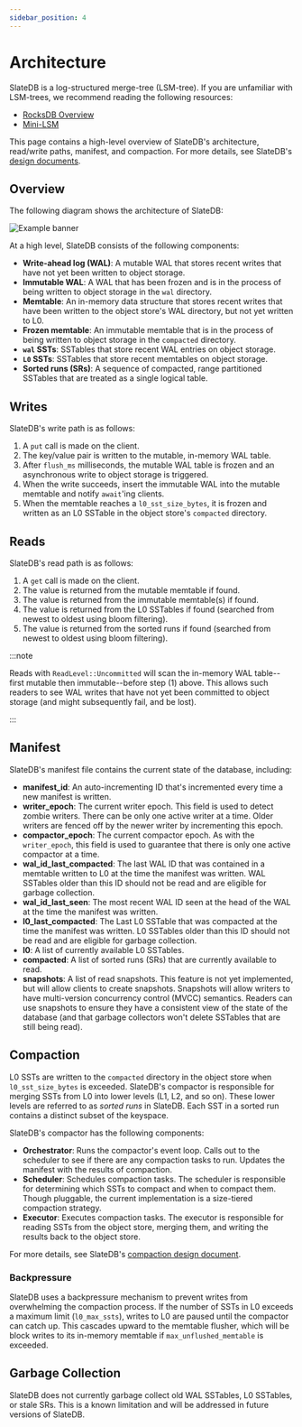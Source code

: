 ```yaml
---
sidebar_position: 4
---
```


# Architecture

SlateDB is a log-structured merge-tree (LSM-tree). If you are unfamiliar with LSM-trees, we recommend reading the following resources:

* [RocksDB Overview](https://github.com/facebook/rocksdb/wiki/RocksDB-Overview)
* [Mini-LSM](https://skyzh.github.io/mini-lsm/)

This page contains a high-level overview of SlateDB's architecture, read/write paths, manifest, and compaction. For more details, see SlateDB's [design documents](https://github.com/slatedb/slatedb/tree/main/docs).

## Overview

The following diagram shows the architecture of SlateDB:

![Example banner](/img/architecture.png)

At a high level, SlateDB consists of the following components:

* **Write-ahead log (WAL)**: A mutable WAL that stores recent writes that have not yet been written to object storage.
* **Immutable WAL**: A WAL that has been frozen and is in the process of being written to object storage in the `wal` directory.
* **Memtable**: An in-memory data structure that stores recent writes that have been written to the object store's WAL directory, but not yet written to L0.
* **Frozen memtable**: An immutable memtable that is in the process of being written to object storage in the `compacted` directory.
* **`wal` SSTs**: SSTables that store recent WAL entries on object storage.
* **`L0` SSTs**: SSTables that store recent memtables on object storage.
* **Sorted runs (SRs)**: A sequence of compacted, range partitioned SSTables that are treated as a single logical table.

## Writes

SlateDB's write path is as follows:

1. A `put` call is made on the client.
2. The key/value pair is written to the mutable, in-memory WAL table.
3. After `flush_ms` milliseconds, the mutable WAL table is frozen and an asynchronous write to object storage is triggered.
4. When the write succeeds, insert the immutable WAL into the mutable memtable and notify `await`'ing clients.
5. When the memtable reaches a `l0_sst_size_bytes`, it is frozen and written as an L0 SSTable in the object store's `compacted` directory.

## Reads

SlateDB's read path is as follows:

1. A `get` call is made on the client.
2. The value is returned from the mutable memtable if found.
3. The value is returned from the immutable memtable(s) if found.
4. The value is returned from the L0 SSTables if found (searched from newest to oldest using bloom filtering).
5. The value is returned from the sorted runs if found (searched from newest to oldest using bloom filtering).

:::note

Reads with `ReadLevel::Uncommitted` will scan the in-memory WAL table--first mutable then immutable--before step (1) above. This allows such readers to see WAL writes that have not yet been committed to object storage (and might subsequently fail, and be lost).

:::

## Manifest

SlateDB's manifest file contains the current state of the database, including:

* **manifest_id**: An auto-incrementing ID that's incremented every time a new manifest is written.
* **writer_epoch**: The current writer epoch. This field is used to detect zombie writers. There can be only one active writer at a time. Older writers are fenced off by the newer writer by incrementing this epoch.
* **compactor_epoch**: The current compactor epoch. As with the `writer_epoch`, this field is used to guarantee that there is only one active compactor at a time.
* **wal_id_last_compacted**: The last WAL ID that was contained in a memtable written to L0 at the time the manifest was written. WAL SSTables older than this ID should not be read and are eligible for garbage collection.
* **wal_id_last_seen**: The most recent WAL ID seen at the head of the WAL at the time the manifest was written.
* **l0_last_compacted**: The Last L0 SSTable that was compacted at the time the manifest was written. L0 SSTables older than this ID should not be read and are eligible for garbage collection.
* **l0**: A list of currently available L0 SSTables.
* **compacted**: A list of sorted runs (SRs) that are currently available to read.
* **snapshots**: A list of read snapshots. This feature is not yet implemented, but will allow clients to create snapshots. Snapshots will allow writers to have multi-version concurrency control (MVCC) semantics. Readers can use snapshots to ensure they have a consistent view of the state of the database (and that garbage collectors won't delete SSTables that are still being read).

## Compaction

L0 SSTs are written to the `compacted` directory in the object store when `l0_sst_size_bytes` is exceeded. SlateDB's compactor is responsible for merging SSTs from L0 into lower levels (L1, L2, and so on). These lower levels are referred to as _sorted runs_ in SlateDB. Each SST in a sorted run contains a distinct subset of the keyspace.

SlateDB's compactor has the following components:

* **Orchestrator**: Runs the compactor's event loop. Calls out to the scheduler to see if there are any compaction tasks to run. Updates the manifest with the results of compaction.
* **Scheduler**: Schedules compaction tasks. The scheduler is responsible for determining which SSTs to compact and when to compact them. Though pluggable, the current implementation is a size-tiered compaction strategy.
* **Executor**: Executes compaction tasks. The executor is responsible for reading SSTs from the object store, merging them, and writing the results back to the object store.

For more details, see SlateDB's [compaction design document](https://github.com/slatedb/slatedb/blob/main/docs/0002-compaction.md).

### Backpressure

SlateDB uses a backpressure mechanism to prevent writes from overwhelming the compaction process. If the number of SSTs in L0 exceeds a maximum limit (`l0_max_ssts`), writes to L0 are paused until the compactor can catch up. This cascades upward to the memtable flusher, which will be block writes to its in-memory memtable if `max_unflushed_memtable` is exceeded.

## Garbage Collection

SlateDB does not currently garbage collect old WAL SSTables, L0 SSTables, or stale SRs. This is a known limitation and will be addressed in future versions of SlateDB.
